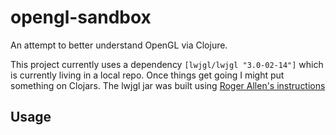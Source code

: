 # opengl-sandbox

An attempt to better understand OpenGL via Clojure.

This project currently uses a dependency `[lwjgl/lwjgl "3.0-02-14"]` which is currently living in a local repo. Once
things get going I might put something on Clojars. The lwjgl jar was built using [Roger Allen's instructions](https://github.com/rogerallen/hello_lwjgl)

## Usage
